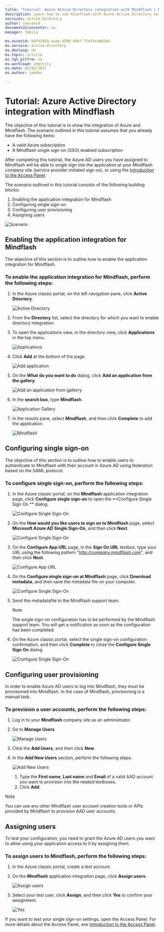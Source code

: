```yaml
---
title: 'Tutorial: Azure Active Directory integration with Mindflash | Microsoft Docs'
description: Learn how to use Mindflash with Azure Active Directory to enable single sign-on, automated provisioning, and more!
services: active-directory
author: jeevansd
documentationcenter: na
manager: femila

ms.assetid: bdf91993-aaaa-4598-89b7-77ef8ca065d5
ms.service: active-directory
ms.devlang: na
ms.topic: article
ms.tgt_pltfrm: na
ms.workload: identity
ms.date: 02/03/2017
ms.author: jeedes

---
```

# Tutorial: Azure Active Directory integration with Mindflash
The objective of this tutorial is to show the integration of Azure and Mindflash. The scenario outlined in this tutorial assumes that you already have the following items:

* A valid Azure subscription
* A Mindflash single sign-on (SSO) enabled subscription

After completing this tutorial, the Azure AD users you have assigned to Mindflash will be able to single sign into the application at your Mindflash company site (service provider initiated sign on), or using the [Introduction to the Access Panel](active-directory-saas-access-panel-introduction.md).

The scenario outlined in this tutorial consists of the following building blocks:

1. Enabling the application integration for Mindflash
2. Configuring single sign-on
3. Configuring user provisioning
4. Assigning users

![Scenario](./media/active-directory-saas-mindflash-tutorial/IC787132.png "Scenario")

## Enabling the application integration for Mindflash
The objective of this section is to outline how to enable the application integration for Mindflash.

### To enable the application integration for Mindflash, perform the following steps:
1. In the Azure classic portal, on the left navigation pane, click **Active Directory**.
   
   ![Active Directory](./media/active-directory-saas-mindflash-tutorial/IC700993.png "Active Directory")
2. From the **Directory** list, select the directory for which you want to enable directory integration.
3. To open the applications view, in the directory view, click **Applications** in the top menu.
   
   ![Applications](./media/active-directory-saas-mindflash-tutorial/IC700994.png "Applications")
4. Click **Add** at the bottom of the page.
   
   ![Add application](./media/active-directory-saas-mindflash-tutorial/IC749321.png "Add application")
5. On the **What do you want to do** dialog, click **Add an application from the gallery**.
   
   ![Add an application from gallerry](./media/active-directory-saas-mindflash-tutorial/IC749322.png "Add an application from gallerry")
6. In the **search box**, type **Mindflash**.
   
   ![Application Gallery](./media/active-directory-saas-mindflash-tutorial/IC787133.png "Application Gallery")
7. In the results pane, select **Mindflash**, and then click **Complete** to add the application.
   
   ![Mindflash](./media/active-directory-saas-mindflash-tutorial/IC787134.png "Mindflash")
   
## Configuring single sign-on

The objective of this section is to outline how to enable users to authenticate to Mindflash with their account in Azure AD using federation based on the SAML protocol.

### To configure single sign-on, perform the following steps:
1. In the Azure classic portal, on the **Mindflash** application integration page, click **Configure single sign-on** to open the **Configure Single Sign On ** dialog.
   
   ![Configure Single Sign-On](./media/active-directory-saas-mindflash-tutorial/IC787135.png "Configure Single Sign-On")
2. On the **How would you like users to sign on to Mindflash** page, select **Microsoft Azure AD Single Sign-On**, and then click **Next**.
   
   ![Configure Single Sign-On](./media/active-directory-saas-mindflash-tutorial/IC787136.png "Configure Single Sign-On")
3. On the **Configure App URL** page, in the **Sign On URL** textbox, type your URL using the following pattern "*http://company.mindflash.com*", and then click **Next**.
   
   ![Configure App URL](./media/active-directory-saas-mindflash-tutorial/IC787137.png "Configure App URL")
4. On the **Configure single sign-on at Mindflash** page, click **Download metadata**, and then save the metadata file on your computer.
   
   ![Configure Single Sign-On](./media/active-directory-saas-mindflash-tutorial/IC787138.png "Configure Single Sign-On")
5. Send the metadatafile to the Mindflash support team.
   
   > [!NOTE]
   > The single sign-on configuration has to be performed by the Mindflash support team. You will get a notification as soon as the configuration has been completed.
   > 
   > 
6. On the Azure classic portal, select the single sign-on configuration confirmation, and then click **Complete** to close the **Configure Single Sign On** dialog.
   
   ![Configure Single Sign-On](./media/active-directory-saas-mindflash-tutorial/IC787139.png "Configure Single Sign-On")
   
## Configuring user provisioning

In order to enable Azure AD users to log into Mindflash, they must be provisioned into Mindflash. In the case of Mindflash, provisioning is a manual task.

### To provision a user accounts, perform the following steps:
1. Log in to your **Mindflash** company site as an administrator.
2. Go to **Manage Users**.
   
   ![Manage Users](./media/active-directory-saas-mindflash-tutorial/IC787140.png "Manage Users")
3. Click the **Add Users**, and then click **New**.
4. In the **Add New Users** section, perform the following steps:
   
   ![Add New Users](./media/active-directory-saas-mindflash-tutorial/IC787141.png "Add New Users")
   
   1. Type the **First name**, **Last name** and **Email** of a valid AAD account you want to provision into the related textboxes.
   2. Click **Add**.

>[!NOTE]
>You can use any other Mindflash user account creation tools or APIs provided by Mindflash to provision AAD user accounts. 
> 

## Assigning users
To test your configuration, you need to grant the Azure AD users you want to allow using your application access to it by assigning them.

### To assign users to Mindflash, perform the following steps:
1. In the Azure classic portal, create a test account.
2. On the **Mindflash** application integration page, click **Assign users**.
   
   ![Assign users](./media/active-directory-saas-mindflash-tutorial/IC787142.png "Assign users")
3. Select your test user, click **Assign**, and then click **Yes** to confirm your assignment.
   
   ![Yes](./media/active-directory-saas-mindflash-tutorial/IC767830.png "Yes")

If you want to test your single sign-on settings, open the Access Panel. For more details about the Access Panel, see [Introduction to the Access Panel](active-directory-saas-access-panel-introduction.md).

